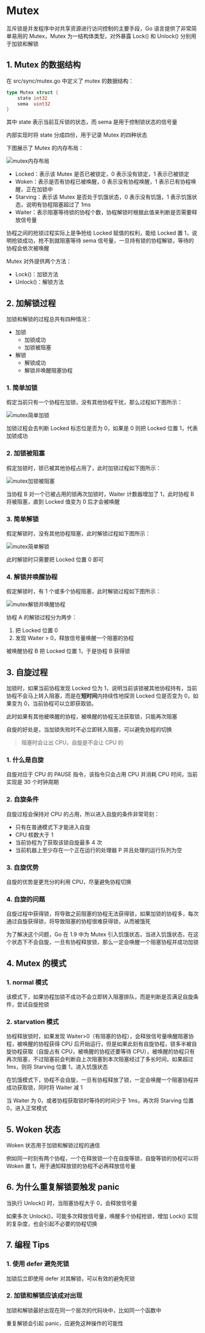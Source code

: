 # Mutex

互斥锁是并发程序中对共享资源进行访问控制的主要手段，Go 语言提供了非常简单易用的 Mutex，Mutex 为一结构体类型，对外暴露 Lock() 和 Unlock() 分别用于加锁和解锁

## 1. Mutex 的数据结构

在 src/sync/mutex.go 中定义了 mutex 的数据结构：

```go
type Mutex struct {
    state int32
    sema  uint32
}
```

其中 state 表示当前互斥锁的状态，而 sema 是用于控制锁状态的信号量

内部实现时将 state 分成四份，用于记录 Mutex 的四种状态

下图展示了 Mutex 的内存布局：

![mutex内存布局](pic/mutex内存布局.png)

- Locked：表示该 Mutex 是否已被锁定，0 表示没有锁定，1 表示已被锁定
- Woken：表示是否有协程已被唤醒，0 表示没有协程唤醒，1 表示已有协程唤醒，正在加锁中
- Starving：表示该 Mutex 是否处于饥饿状态，0 表示没有饥饿，1 表示饥饿状态，说明有协程阻塞超过了 1ms
- Waiter：表示阻塞等待锁的协程个数，协程解锁时根据此值来判断是否需要释放信号量

协程之间的抢锁过程实际上是争抢给 Locked 赋值的权利，能给 Locked 置 1，说明抢锁成功，抢不到就阻塞等待 sema 信号量，一旦持有锁的协程解锁，等待的协程会依次被唤醒

Mutex 对外提供两个方法：

- Lock()：加锁方法
- Unlock()：解锁方法

## 2. 加解锁过程

加锁和解锁的过程总共有四种情况：

- 加锁
  - 加锁成功
  - 加锁被阻塞
- 解锁
  - 解锁成功
  - 解锁并唤醒阻塞协程

### 1. 简单加锁

假定当前只有一个协程在加锁，没有其他协程干扰，那么过程如下图所示：

![mutex简单加锁](pic/mutex简单加锁.png)

加锁过程会去判断 Locked 标志位是否为 0，如果是 0 则把 Locked 位置 1，代表加锁成功

### 2. 加锁被阻塞

假定加锁时，锁已被其他协程占用了，此时加锁过程如下图所示：

![mutex加锁被阻塞](pic/mutex加锁被阻塞.png)

当协程 B 对一个已被占用的锁再次加锁时，Waiter 计数器增加了 1，此时协程 B 将被阻塞，直到 Locked 值变为 0 后才会被唤醒

### 3. 简单解锁

假定解锁时，没有其他协程阻塞，此时解锁过程如下图所示：

![mutex简单解锁](pic/mutex简单解锁.png)

此时解锁时只需要把 Locked 位置 0 即可

### 4. 解锁并唤醒协程

假定解锁时，有 1 个或多个协程阻塞，此时解锁过程如下图所示：

![mutex解锁并唤醒协程](pic/mutex解锁并唤醒协程.png)

协程 A 的解锁过程分为两步：

1. 把 Locked 位置 0
2. 发现 Waiter > 0，释放信号量唤醒一个阻塞的协程

被唤醒协程 B 把 Locked 位置 1，于是协程 B 获得锁

## 3. 自旋过程

加锁时，如果当前协程发现 Locked 位为 1，说明当前该锁被其他协程持有，当前协程不会马上转入阻塞，而是在**短时间**内持续性地探测 Locked 位是否变为 0，如果变为 0，当前协程可以立即获取锁。

此时如果有其他被唤醒的协程，被唤醒的协程无法获取锁，只能再次阻塞

自旋的好处是，当加锁失败时不必立即转入阻塞，可以避免协程的切换

> 阻塞时会让出 CPU，自旋是不会让 CPU 的

### 1. 什么是自旋

自旋对应于 CPU 的 PAUSE 指令，该指令只会占用 CPU 并消耗 CPU 时间，当前实现是 30 个时钟周期

### 2. 自旋条件

自旋过程会保持对 CPU 的占用，所以进入自旋的条件非常苛刻：

- 只有在普通模式下才能进入自旋
- CPU 核数大于 1
- 当前协程为了获取该锁自旋最多 4 次
- 当前机器上至少存在一个正在运行的处理器 P 并且处理的运行队列为空

### 3. 自旋优势

自旋的优势是更充分的利用 CPU，尽量避免协程切换

### 4. 自旋的问题

自旋过程中获得锁，将导致之前阻塞的协程无法获得锁，如果加锁的协程多，每次通过自旋获得锁，将导致阻塞的协程很难获得锁，从而被饿死

为了解决这个问题，Go 在 1.9 中为 Mutex 引入饥饿状态，当进入饥饿状态，在这个状态下不会自旋，一旦有协程释放锁，那么一定会唤醒一个阻塞协程并成功加锁

## 4. Mutex 的模式

### 1. normal 模式

该模式下，如果协程加锁不成功不会立即转入阻塞排队，而是判断是否满足自旋条件，尝试自旋抢锁

### 2. starvation 模式

协程释放锁时，如果发现 Waiter>0（有阻塞的协程），会释放信号量唤醒阻塞协程，被唤醒的协程获得 CPU 后开始运行，但是如果此刻有自旋协程，锁多半被自旋协程获取（自旋占有 CPU，被唤醒的协程还要等待 CPU），被唤醒的协程只有再次阻塞，不过阻塞前会判断自上次阻塞到本次阻塞经过了多长时间，如果超过 1ms，则将 Starving 位置 1，进入饥饿状态

在饥饿模式下，协程不会自旋，一旦有协程释放了锁，一定会唤醒一个阻塞协程并成功获取锁，同时将 Waiter 减 1

当 Waiter 为 0，或者协程获取锁时等待的时间少于 1ms，再次将 Starving 位置 0，进入正常模式

## 5. Woken 状态

Woken 状态用于加锁和解锁过程的通信

例如同一时刻有两个协程，一个在释放锁一个在自旋等锁，自旋等锁的协程可以将 Woken 置 1，用于通知释放锁的协程不必再释放信号量

## 6. 为什么重复解锁要触发 panic

当执行 Unlock() 时，当阻塞协程大于 0，会释放信号量

如果多次 Unlock()，可能多次释放信号量，唤醒多个协程抢锁，增加 Lock() 实现的复杂度，也会引起不必要的协程切换

## 7. 编程 Tips

### 1. 使用 defer 避免死锁

加锁后立即使用 defer 对其解锁，可以有效的避免死锁

### 2. 加锁和解锁应该成对出现

加锁和解锁最好出现在同一个层次的代码块中，比如同一个函数中

重复解锁会引起 panic，应避免这种操作的可能性
